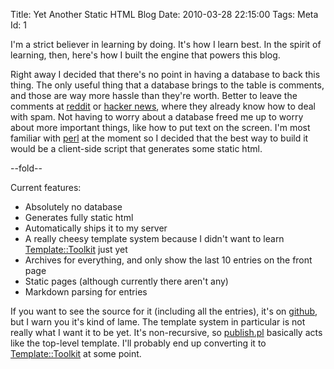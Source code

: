 Title: Yet Another Static HTML Blog
Date:  2010-03-28 22:15:00
Tags:  Meta
Id:    1

I'm a strict believer in learning by doing. It's how I learn best. In the spirit of learning, then, here's how I built the engine that powers this blog.

Right away I decided that there's no point in having a database to back this thing. The only useful thing that a database brings to the table is comments, and those are way more hassle than they're worth. Better to leave the comments at [reddit](http://reddit.com) or [hacker news](http://news.ycombinator.com), where they already know how to deal with spam. Not having to worry about a database freed me up to worry about more important things, like how to put text on the screen. I'm most familiar with [perl](http://www.perl.org) at the moment so I decided that the best way to build it would be a client-side script that generates some static html.

--fold--

Current features:

* Absolutely no database
* Generates fully static html
* Automatically ships it to my server
* A really cheesy template system because I didn't want to learn [Template::Toolkit](http://search.cpan.org/dist/Template::Toolkit) just yet
* Archives for everything, and only show the last 10 entries on the front page
* Static pages (although currently there aren't any)
* Markdown parsing for entries

If you want to see the source for it (including all the entries), it's on [github](http://github.com/peterkeen/bugsplat.info), but I warn you it's kind of lame. The template system in particular is not really what I want it to be yet. It's non-recursive, so [publish.pl](http://github.com/peterkeen/bugsplat.info/blob/master/publish.pl) basically acts like the top-level template. I'll probably end up converting it to [Template::Toolkit](http://search.cpan.org/dist/Template::Toolkit) at some point.

